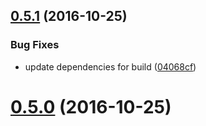 <a name="0.5.1"></a>
## [0.5.1](https://github.com/ipfs/js-idb-pull-blob-store/compare/v0.5.0...v0.5.1) (2016-10-25)


### Bug Fixes

* update dependencies for build ([04068cf](https://github.com/ipfs/js-idb-pull-blob-store/commit/04068cf))



<a name="0.5.0"></a>
# [0.5.0](https://github.com/ipfs/js-idb-pull-blob-store/compare/v0.4.0...v0.5.0) (2016-10-25)



